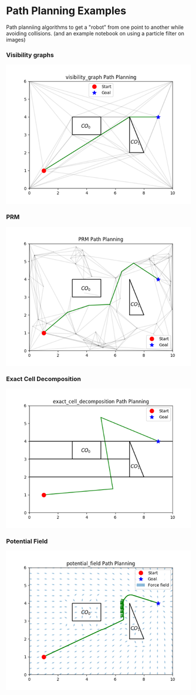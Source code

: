 # Path Planning Examples 
Path planniing algorithms to get a "robot" from one point to another while avoiding collisions. (and an example notebook on using a particle filter on images)

### Visibility graphs
![](images/visibility_graph.png "")

### PRM
![](images/prm.png "")

### Exact Cell Decomposition
![](images/exact_cell_decomp.png "")

### Potential Field
![](images/force_field.png "")
